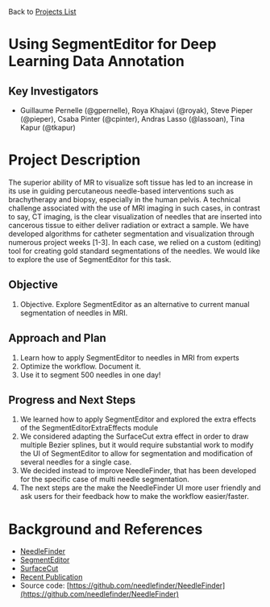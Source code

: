 Back to [Projects List](../../README.md#ProjectsList)

# Using SegmentEditor for Deep Learning Data Annotation

## Key Investigators
- Guillaume Pernelle (@gpernelle), Roya Khajavi (@royak), Steve Pieper (@pieper), Csaba Pinter (@cpinter), Andras Lasso (@lassoan), Tina Kapur (@tkapur)

# Project Description

The superior ability of MR to visualize soft tissue has led to an increase in its use  in guiding percutaneous needle-based interventions such as brachytherapy and biopsy, especially in the human pelvis. A technical challenge associated with the use of MRI imaging in such cases, in contrast to say, CT imaging, is the clear visualization of needles that are inserted into cancerous tissue to either deliver radiation or extract a sample. We have developed algorithms for catheter segmentation and visualization through numerous project weeks [1-3]. In each case, we relied on a custom (editing) tool for creating gold standard segmentations of the needles.  We would like to explore the use of SegmentEditor for this task.  

## Objective

1. Objective. Explore SegmentEditor as an alternative to current manual segmentation of needles in MRI. 

## Approach and Plan

1. Learn how to apply SegmentEditor to  needles in MRI from experts
1. Optimize the workflow. Document it.
1. Use it to segment 500 needles in one day!

## Progress and Next Steps

1. We learned how to apply SegmentEditor and explored the extra effects of the SegmentEditorExtraEffects module
1. We considered adapting the SurfaceCut extra effect in order to draw multiple Bezier splines, but it would require substantial work to modify the UI of SegmentEditor to allow for segmentation and modification of several needles for a single case. 
1. We decided instead to improve NeedleFinder, that has been developed for the specific case of multi needle segmentation.
1. The next steps are the make the NeedleFinder UI more user friendly and ask users for their feedback how to make the workflow easier/faster.

# Background and References

<!--Use this space for information that may help people better understand your project, like links to papers, source code, or data.-->

- [NeedleFinder](http://needlefinder.org)
- [SegmentEditor](https://slicer.readthedocs.io/en/latest/user_guide/module_segmenteditor.html)
- [SurfaceCut](https://discourse.slicer.org/t/new-segment-editor-effects-mask-volume-and-surface-cut/699)
- [Recent Publication](http://www.medicalimageanalysisjournal.com/article/S1361-8415(17)30098-1/abstract)
- Source code: [https://github.com/needlefinder/NeedleFinder](https://github.com/needlefinder/NeedleFinder)
